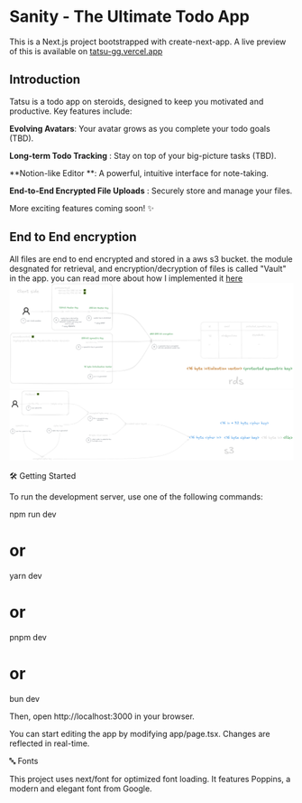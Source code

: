 # Sanity - The Ultimate Todo App

This is a Next.js project bootstrapped with create-next-app. A live preview of this is available on [tatsu-gg.vercel.app](https://tatsu-gg.vercel.app/)

## Introduction

Tatsu is a todo app on steroids, designed to keep you motivated and productive. Key features include:

**Evolving Avatars**: Your avatar grows as you complete your todo goals (TBD).

**Long-term Todo Tracking** : Stay on top of your big-picture tasks (TBD).

**Notion-like Editor **: A powerful, intuitive interface for note-taking.

**End-to-End Encrypted File Uploads** : Securely store and manage your files.

More exciting features coming soon! ✨

## End to End encryption

All files are end to end encrypted and stored in a aws s3 bucket. the module desgnated for retrieval, and encryption/decryption of files is called "Vault" in the app. you can read more about how I implemented it [here](https://excalidraw.com/#room=8feca98c331feac8d27b,XeidBTw8Bp2qXTVBjf41Yg)
![e2ee](images/e2ee1.png)![e2ee](images/e2ee2.png)

🛠 Getting Started

To run the development server, use one of the following commands:

npm run dev

# or

yarn dev

# or

pnpm dev

# or

bun dev

Then, open http://localhost:3000 in your browser.

You can start editing the app by modifying app/page.tsx. Changes are reflected in real-time.

🔤 Fonts

This project uses next/font for optimized font loading. It features Poppins, a modern and elegant font from Google.
